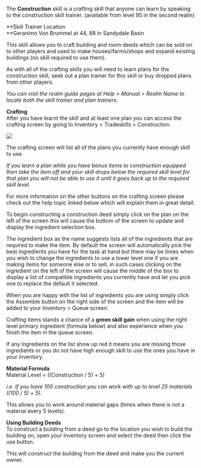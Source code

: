 ---
---
The **Construction** skill is a crafting skill that anyone can learn by speaking to the construction skill trainer. (available from level 95 in the second realm) 

**Skill Trainer Location  
**Geranimo Von Brummel at 44, 88 in Sandydale Basin

This skill allows you to craft building and room deeds which can be sold on to other players and used to make houses/farms/shops and expand existing buildings (no skill required to use them).

As with all of the crafting skills you will need to learn plans for the construction skill, seek out a plan trainer for this skill or buy dropped plans from other players.

_You can visit the realm guide pages at Help > Manual > Realm Name to locate both the skill trainer and plan trainers._

**Crafting**  
After you have learnt the skill and at least one plan you can access the crafting screen by going to Inventory > Tradeskills > Construction.

[![](https://lohcdn.com/images/t_construction.jpg)](https://lohcdn.com/images/construction.jpg)

The crafting screen will list all of the plans you currently have enough skill to use.

_If you learn a plan while you have bonus items to construction equipped then take the item off and your skill drops below the required skill level for that plan you will not be able to use it until it goes back up to the required skill level._

For more information on the other buttons on the crafting screen please check out the help topic linked below which will explain them in great detail.

To begin constructing a construction deed simply click on the plan on the left of the screen this will cause the bottom of the screen to update and display the ingredient selection box.

The ingredient box as the name suggests lists all of the ingredients that are required to make the item. By default the screen will automatically pick the best ingredients you have for the task at hand but there may be times when you wish to change the ingredients to use a lower level one if you are making items for someone else or to sell, in such cases clicking on the ingredient on the left of the screen will cause the middle of the box to display a list of compatible ingredients you currently have and let you pick one to replace the default it selected.

When you are happy with the list of ingredients you are using simply click the Assemble button on the right side of the screen and the item will be added to your Inventory > Queue screen.

Crafting items stands a chance of a **green skill gain** when using the right level primary ingredient (formula below) and also experience when you finish the item in the queue screen.

If any ingredients on the list show up red it means you are missing those ingredients or you do not have high enough skill to use the ones you have in your inventory.

**Material Formula**  
Material Level = ((Construction / 5) + 5)

_i.e. If you have 100 construction you can work with up to level 25 materials ((100 / 5) + 5)._

This allows you to work around material gaps (times when there is not a material every 5 levels).

**Using Building Deeds**  
To construct a building from a deed go to the location you wish to build the building on, open your Inventory screen and select the deed then click the use button.

This will construct the building from the deed and make you the current owner.